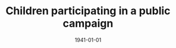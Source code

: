 --- 
title: Children participating in a public campaign
layout: "tc-single"
hasContentInGallery: true
date: 1941-01-01
--- 